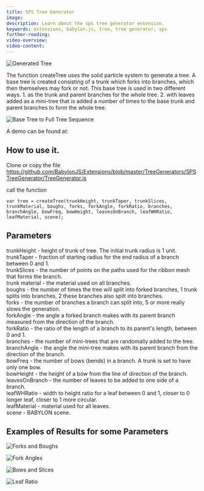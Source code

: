 ```yaml
---
title: SPS Tree Generator
image: 
description: Learn about the sps tree generator extension.
keywords: extensions, babylon.js, tree, tree generator, sps
further-reading:
video-overview:
video-content:
---
```


![Generated Tree ](/img/extensions/trees/genTree.png)

The function createTree uses the solid particle system to generate a tree. 
A base tree is created consisting of a trunk which forks into branches, which then themselves may fork or not.
This base tree is used in two different ways. 
    1. as the trunk and parent branches for the whole tree.
    2. with leaves added as a mini-tree that is added a number of times to the base trunk and parent branches to form the whole tree.
    
  ![Base Tree to Full Tree Sequence ](/img/extensions/trees/baseToFull.png)  
  
  A demo can be found at: <Playground id="#1LXNS9#4" title="SPS Tree Generator Example" description="Simple example of the sps tree generator."/>

## How to use it.

Clone or copy the file https://github.com/BabylonJS/Extensions/blob/master/TreeGenerators/SPSTreeGenerator/TreeGenerator.js

call the function

```
var tree = createTree(trunkHeight, trunkTaper, trunkSlices, trunkMaterial, boughs, forks, forkAngle, forkRatio, branches, branchAngle, bowFreq, bowHeight, leavesOnBranch, leafWHRatio, leafMaterial, scene);
```

## Parameters

trunkHeight - height of trunk of tree. The initial trunk radius is 1 unit.  
trunkTaper -  fraction of starting radius for the end radius of a branch between 0 and 1.   
trunkSlices - the number of points on the paths used for the ribbon mesh that forms the branch.  
trunk material - the material used on all branches.  
boughs - the number of times the tree will split into forked branches, 1 trunk splits into branches, 2 these branches also spilt into branches.  
forks -  the number of branches a branch can split into, 5 or more really slows the generation.  
forkAngle - the angle a forked branch makes with its parent branch measured from the direction of the branch.  
forkRatio - the ratio of the length of a branch to its parent's length, between 0 and 1.  
branches - the number of mini-trees that are randomally added to the tree.  
branchAngle - the angle the mini-tree makes with its parent branch from the direction of the branch.  
bowFreq - the number of bows (bends) in a branch. A trunk is set to have only one bow.  
bowHeight - the height of a bow from the line of direction of the branch.  
leavesOnBranch - the number of leaves to be added to one side of a branch.  
leafWHRatio - width to height ratio for a leaf between 0 and 1, closer to 0 longer leaf, closer to 1 more circular.  
leafMaterial - material used for all leaves.  
scene - BABYLON scene.  

## Examples of Results for some Parameters

![Forks and Boughs ](/img/extensions/trees/forks.png)

![Fork Angles ](/img/extensions/trees/forkAngle.png)

![Bows and Slices ](/img/extensions/trees/bows.png)

![Leaf Ratio ](/img/extensions/trees/leafRatio.png)